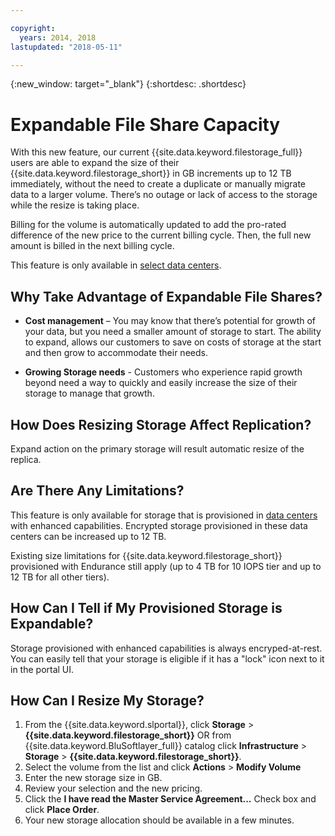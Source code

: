 ```yaml
---

copyright:
  years: 2014, 2018
lastupdated: "2018-05-11"

---
```

{:new_window: target="_blank"}
{:shortdesc: .shortdesc}

# Expandable File Share Capacity

With this new feature, our current {{site.data.keyword.filestorage_full}} users are able to expand the size of their {{site.data.keyword.filestorage_short}} in GB increments up to 12 TB immediately, without the need to create a duplicate or manually migrate data to a larger volume. There’s no outage or lack of access to the storage while the resize is taking place. 

Billing for the volume is automatically updated to add the pro-rated difference of the new price to the current billing cycle. Then, the full new amount is billed in the next billing cycle.

This feature is only available in [select data centers](new-ibm-block-and-file-storage-location-and-features.html). 

## Why Take Advantage of Expandable File Shares?

- **Cost management** – You may know that there’s potential for growth of your data, but you need a smaller amount of storage to start. The ability to expand, allows our customers to save on costs of storage at the start and then grow to accommodate their needs.  

- **Growing Storage needs** - Customers who experience rapid growth beyond need a way to quickly and easily increase the size of their storage to manage that growth.

## How Does Resizing Storage Affect Replication?

Expand action on the primary storage will result automatic resize of the replica.

## Are There Any Limitations?

This feature is only available for storage that is provisioned in [data centers](new-ibm-block-and-file-storage-location-and-features.html) with enhanced capabilities. Encrypted storage provisioned in these data centers can be increased up to 12 TB. 

Existing size limitations for {{site.data.keyword.filestorage_short}} provisioned with Endurance still apply (up to 4 TB for 10 IOPS tier and up to 12 TB for all other tiers).

## How Can I Tell if My Provisioned Storage is Expandable?

Storage provisioned with enhanced capabilities is always encryped-at-rest. You can easily tell that your storage is eligible if it has a "lock" icon next to it in the portal UI. 

## How Can I Resize My Storage?

1. From the {{site.data.keyword.slportal}}, click **Storage** > **{{site.data.keyword.filestorage_short}}** OR from {{site.data.keyword.BluSoftlayer_full}} catalog click **Infrastructure** > **Storage** > **{{site.data.keyword.filestorage_short}}**.
2. Select the volume from the list and click **Actions** > **Modify Volume**
3. Enter the new storage size in GB.
4. Review your selection and the new pricing.
5. Click the **I have read the Master Service Agreement...** Check box and click **Place Order**.
6. Your new storage allocation should be available in a few minutes.


